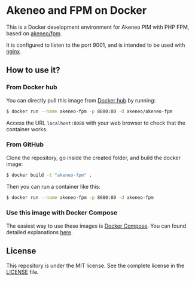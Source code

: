 # Akeneo and FPM on Docker

This is a Docker development environment for Akeneo PIM with PHP FPM, based on [akeneo/fpm](https://hub.docker.com/r/akeneo/fpm).

It is configured to listen to the port 9001, and is intended to be used with [nginx](https://hub.docker.com/_/nginx).

## How to use it?

### From Docker hub

You can directly pull this image from [Docker hub](https://hub.docker.com/r/akeneo/akeneo-fpm/) by running:

```bash
$ docker run --name akeneo-fpm -p 8080:80 -d akeneo/akeneo-fpm
```

Access the URL `localhost:8080` with your web browser to check that the container works.

### From GitHub

Clone the repository, go inside the created folder, and build the docker image:

```bash
$ docker build -t "akeneo-fpm" .
```

Then you can run a container like this:

```bash
$ docker run --name akeneo-fpm -p 8080:80 -d akeneo-fpm
```

### Use this image with Docker Compose

The easiest way to use these images is [Docker Compose](https://docs.docker.com/compose/). You can found detailed explanations [here](https://github.com/akeneo/Dockerfiles/blob/master/Docs/akeneo/compose.md).

## License

This repository is under the MIT license. See the complete license in the [LICENSE](https://github.com/akeneo/Dockerfiles/blob/master/LICENSE) file.
